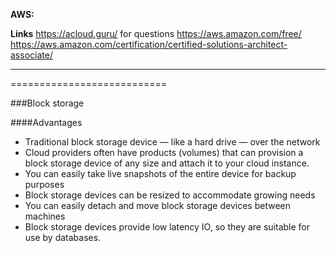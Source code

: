 **AWS:**

**Links**
https://acloud.guru/ for questions
https://aws.amazon.com/free/
https://aws.amazon.com/certification/certified-solutions-architect-associate/

---

===========================

###Block storage

####Advantages

+ Traditional block storage device — like a hard drive — over the network
+ Cloud providers often have products (volumes) that can provision a block storage device of any size and attach it to your cloud instance.
+ You can easily take live snapshots of the entire device for backup purposes
+ Block storage devices can be resized to accommodate growing needs
+ You can easily detach and move block storage devices between machines
+ Block storage devices provide low latency IO, so they are suitable for use by databases.
